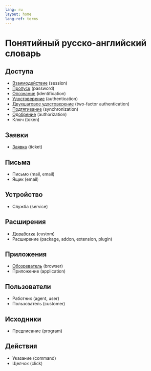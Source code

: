 ```yaml
---
lang: ru
layout: home
lang-ref: terms
---
```


# Понятийный русско-английский словарь

## Доступа

- [Взаимодействие](/ru/term/session) (session)
- [Пропуск](/ru/term/password) (password)
- [Опознание](/ru/term/identification) (identification)
- [Удостоверение](/ru/term/authentication) (authentication)
- [Двухшаговое удостоверение](/ru/term/two-factor-authentication) (two-factor authentication)
- [Подтягивание](/ru/term/synchronization) (synchronization)
- [Одобрение](/ru/term/authorization) (authorization)
- Ключ (token)

## Заявки

- [Заявка](/ru/term/ticket) (ticket)

## Письма

- Письмо (mail, email)
- Ящик (email)

## Устройство

- Служба (service)

## Расширения

- [Доработка](/ru/term/custom) (custom)
- Расширение (package, addon, extension, plugin)

## Приложения

- [Обозреватель](/ru/term/browser) (browser)
- Приложение (application)

## Пользователи

- Работник (agent, user)
- Пользователь (customer)

## Исходники

- Предписание (program)

## Действия

- Указание (command)
- Щелчок (click)
